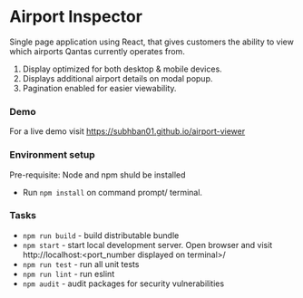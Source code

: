 # Airport Inspector
Single page application using React, that gives customers the ability to view which airports Qantas currently operates from.
1. Display optimized for both desktop & mobile devices.
2. Displays additional airport details on modal popup.
3. Pagination enabled for easier viewability.

### Demo
For a live demo visit https://subhban01.github.io/airport-viewer

### Environment setup

Pre-requisite: Node and npm shuld be installed
* Run `npm install` on command prompt/ terminal.

### Tasks

* `npm run build` - build distributable bundle
* `npm start` - start local development server. Open browser and visit http://localhost:<port_number displayed on terminal>/
* `npm run test` - run all unit tests
* `npm run lint` - run eslint
* `npm audit` - audit packages for security vulnerabilities